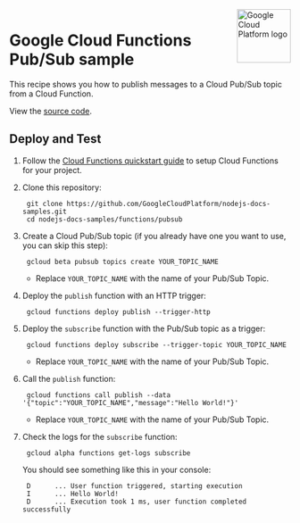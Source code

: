 <img src="https://avatars2.githubusercontent.com/u/2810941?v=3&s=96" alt="Google Cloud Platform logo" title="Google Cloud Platform" align="right" height="96" width="96"/>

# Google Cloud Functions Pub/Sub sample

This recipe shows you how to publish messages to a Cloud Pub/Sub topic from a
Cloud Function.

View the [source code][code].

[code]: index.js

## Deploy and Test

1. Follow the [Cloud Functions quickstart guide][quickstart] to setup Cloud
Functions for your project.

1. Clone this repository:

        git clone https://github.com/GoogleCloudPlatform/nodejs-docs-samples.git
        cd nodejs-docs-samples/functions/pubsub

1. Create a Cloud Pub/Sub topic (if you already have one you want to use, you
can skip this step):

        gcloud beta pubsub topics create YOUR_TOPIC_NAME

    * Replace `YOUR_TOPIC_NAME` with the name of your Pub/Sub Topic.

1. Deploy the `publish` function with an HTTP trigger:

        gcloud functions deploy publish --trigger-http

1. Deploy the `subscribe` function with the Pub/Sub topic as a trigger:

        gcloud functions deploy subscribe --trigger-topic YOUR_TOPIC_NAME

    * Replace `YOUR_TOPIC_NAME` with the name of your Pub/Sub Topic.

1. Call the `publish` function:

        gcloud functions call publish --data '{"topic":"YOUR_TOPIC_NAME","message":"Hello World!"}'

    * Replace `YOUR_TOPIC_NAME` with the name of your Pub/Sub Topic.

1. Check the logs for the `subscribe` function:

        gcloud alpha functions get-logs subscribe

    You should see something like this in your console:

        D      ... User function triggered, starting execution
        I      ... Hello World!
        D      ... Execution took 1 ms, user function completed successfully

[quickstart]: https://cloud.google.com/functions/quickstart
